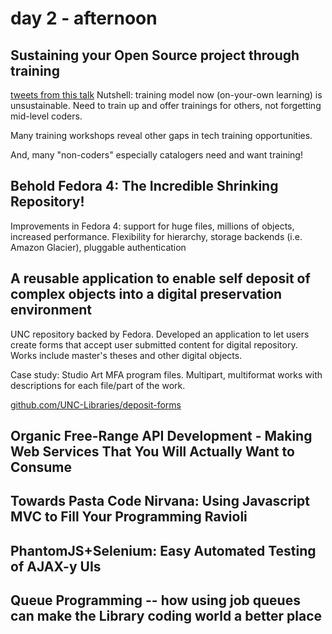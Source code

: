 # day 2 - afternoon

##  Sustaining your Open Source project through training

[tweets from this talk](https://twitter.com/search?q=%23c4l14%20%40eosadler&src=typd&f=realtime) Nutshell: training model now (on-your-own learning) is unsustainable. Need to train up and offer trainings for others, not forgetting mid-level coders. 

Many training workshops reveal other gaps in tech training opportunities.

And, many "non-coders" especially catalogers need and want training!

## Behold Fedora 4: The Incredible Shrinking Repository!

Improvements in Fedora 4: support for huge files, millions of objects, increased performance. Flexibility for hierarchy, storage backends (i.e. Amazon Glacier), pluggable authentication

## A reusable application to enable self deposit of complex objects into a digital preservation environment

UNC repository backed by Fedora. Developed an application to let users create forms that accept user submitted content for digital repository. Works include master's theses and other digital objects. 

Case study: Studio Art MFA program files. Multipart, multiformat works with descriptions for each file/part of the work.

[github.com/UNC-Libraries/deposit-forms](http://github.com/UNC-Libraries/deposit-forms)

## Organic Free-Range API Development - Making Web Services That You Will Actually Want to Consume

## Towards Pasta Code Nirvana: Using Javascript MVC to Fill Your Programming Ravioli

## PhantomJS+Selenium: Easy Automated Testing of AJAX-y UIs

## Queue Programming -- how using job queues can make the Library coding world a better place 